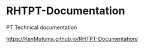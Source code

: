 # RHTPT-Documentation
PT Technical documentation

https://KenMutuma.github.io/RHTPT-Documentation/


